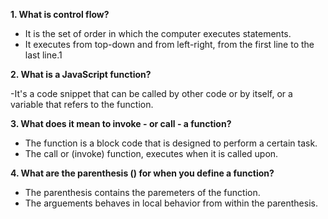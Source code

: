 **1. What is control flow?**
- It is the set of order in which the computer executes statements.
- It executes from top-down and from left-right, from the first line to the last line.1

**2. What is a JavaScript function?**

-It's a code snippet that can be called by other code or by itself, or a variable that refers to the function. 

**3. What does it mean to invoke - or call - a function?**
- The function is a block code that is designed to perform a certain task.
- The call or (invoke) function, executes when it is called upon.

**4. What are the parenthesis () for when you define a function?**
- The parenthesis contains the paremeters of the function.
- The arguements behaves in local behavior from within the parenthesis.

